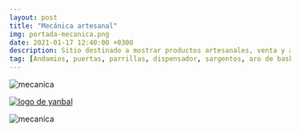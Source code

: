 ```yaml
---
layout: post
title: "Mecánica artesanal"
img: portada-mecanica.png 
date: 2021-01-17 12:40:00 +0300
description: Sitio destinado a mostrar productos artesanales, venta y alquiler de andamios
tag: [Andamios, puertas, parrillas, dispensador, sargentos, aro de basket, Sangolquí, Valle de los Chillos, Selva Alegre]
---
```


![mecanica](https://res.cloudinary.com/dpky6fcf6/image/upload/c_scale,h_225,w_310/v1611075932/Blog-Betty/Logos/mecanica2-min_wsctsh.png)



[logo2]: https://res.cloudinary.com/dpky6fcf6/image/upload/c_scale,h_158,w_305/v1611012008/Blog-Betty/Logos/sitio_gzoygz.jpg
[mecanica]: https://jorge-onofa.github.io/karna/ "clic para visitar MECÁNICA"
[![logo de yanbal][logo2]][mecanica]

![mecanica](https://res.cloudinary.com/dpky6fcf6/image/upload/c_scale,h_210,w_310/v1611075916/Blog-Betty/Logos/mecanica1-min_w33hpd.png)
